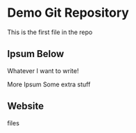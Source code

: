 # Demo Git Repository

This is the first file in the repo

## Ipsum Below

Whatever I want to write!

More Ipsum
Some extra stuff

## Website

files
